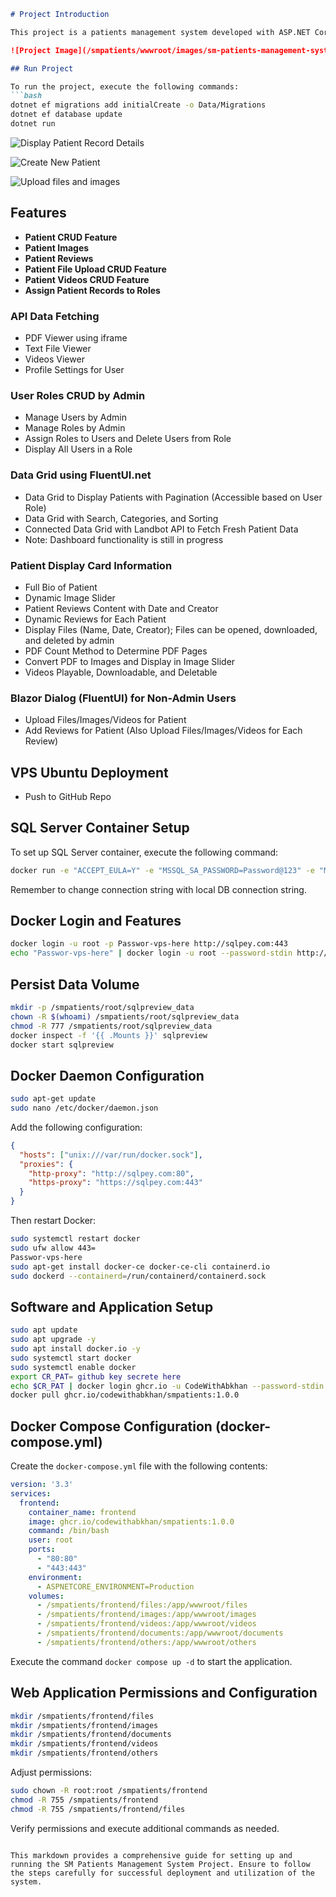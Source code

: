 ```markdown
# Project Introduction

This project is a patients management system developed with ASP.NET Core Blazor .NET 8, featuring full-stack development. It is deployed on a Virtual Private Server (VPS) running Ubuntu 22.04 using Docker. The database is powered by SQL Server deployed within a Docker container.

![Project Image](/smpatients/wwwroot/images/sm-patients-management-system-project-build-with-aspnet-core-dot-net-8-full-stack-docker-sql-server-image-deployed-on-vps-ubuntu-using-docker.png)

## Run Project

To run the project, execute the following commands:
```bash
dotnet ef migrations add initialCreate -o Data/Migrations
dotnet ef database update
dotnet run
```
![Display Patient Record Details](/smpatients/wwwroot/images/sm-patients-management-system-project-display-patient-record-details-build-with-aspnet-core-dot-net-8-full-stack-docker-sql-server-image-deployed-on-vps-ubuntu-using-docker.png)

![Create New Patient](/smpatients/wwwroot/images/sm-patients-management-system-project-create-new-patient-build-with-aspnet-core-dot-net-8-full-stack-docker-sql-server-image-deployed-on-vps-ubuntu-using-docker.png)

![Upload files and images](/smpatients/wwwroot/images/sm-patients-management-system-project-display-patient-details-build-with-aspnet-core-dot-net-8-full-stack-docker-sql-server-image-deployed-on-vps-ubuntu-using-docker.png)

## Features

- **Patient CRUD Feature**
- **Patient Images**
- **Patient Reviews**
- **Patient File Upload CRUD Feature**
- **Patient Videos CRUD Feature**
- **Assign Patient Records to Roles**

### API Data Fetching

- PDF Viewer using iframe
- Text File Viewer
- Videos Viewer
- Profile Settings for User

### User Roles CRUD by Admin

- Manage Users by Admin
- Manage Roles by Admin
- Assign Roles to Users and Delete Users from Role
- Display All Users in a Role

### Data Grid using FluentUI.net

- Data Grid to Display Patients with Pagination (Accessible based on User Role)
- Data Grid with Search, Categories, and Sorting
- Connected Data Grid with Landbot API to Fetch Fresh Patient Data
- Note: Dashboard functionality is still in progress

### Patient Display Card Information

- Full Bio of Patient
- Dynamic Image Slider
- Patient Reviews Content with Date and Creator
- Dynamic Reviews for Each Patient
- Display Files (Name, Date, Creator); Files can be opened, downloaded, and deleted by admin
- PDF Count Method to Determine PDF Pages
- Convert PDF to Images and Display in Image Slider
- Videos Playable, Downloadable, and Deletable

### Blazor Dialog (FluentUI) for Non-Admin Users

- Upload Files/Images/Videos for Patient
- Add Reviews for Patient (Also Upload Files/Images/Videos for Each Review)

## VPS Ubuntu Deployment

- Push to GitHub Repo

## SQL Server Container Setup

To set up SQL Server container, execute the following command:
```bash
docker run -e "ACCEPT_EULA=Y" -e "MSSQL_SA_PASSWORD=Password@123" -e "MSSQL_PID=Evaluation" -p 1433:1433 --name sqlpreview --hostname sqlpreview -d --rm mcr.microsoft.com/mssql/server:2022-preview-ubuntu-22.04
```
Remember to change connection string with local DB connection string.

## Docker Login and Features

```bash
docker login -u root -p Passwor-vps-here http://sqlpey.com:443
echo "Passwor-vps-here" | docker login -u root --password-stdin http://sqlpey.com:443
```

## Persist Data Volume

```bash
mkdir -p /smpatients/root/sqlpreview_data
chown -R $(whoami) /smpatients/root/sqlpreview_data
chmod -R 777 /smpatients/root/sqlpreview_data
docker inspect -f '{{ .Mounts }}' sqlpreview
docker start sqlpreview
```

## Docker Daemon Configuration

```bash
sudo apt-get update
sudo nano /etc/docker/daemon.json
```
Add the following configuration:

```json
{
  "hosts": ["unix:///var/run/docker.sock"],
  "proxies": {
    "http-proxy": "http://sqlpey.com:80",
    "https-proxy": "https://sqlpey.com:443"
  }
}
```
Then restart Docker:

```bash
sudo systemctl restart docker
sudo ufw allow 443=
Passwor-vps-here
sudo apt-get install docker-ce docker-ce-cli containerd.io
sudo dockerd --containerd=/run/containerd/containerd.sock
```

## Software and Application Setup

```bash
sudo apt update
sudo apt upgrade -y
sudo apt install docker.io -y
sudo systemctl start docker
sudo systemctl enable docker
export CR_PAT= github key secrete here
echo $CR_PAT | docker login ghcr.io -u CodeWithAbkhan --password-stdin
docker pull ghcr.io/codewithabkhan/smpatients:1.0.0
```

## Docker Compose Configuration (docker-compose.yml)

Create the `docker-compose.yml` file with the following contents:

```yaml
version: '3.3'
services:
  frontend:
    container_name: frontend
    image: ghcr.io/codewithabkhan/smpatients:1.0.0
    command: /bin/bash
    user: root
    ports:
      - "80:80"
      - "443:443"
    environment:
      - ASPNETCORE_ENVIRONMENT=Production
    volumes:
      - /smpatients/frontend/files:/app/wwwroot/files
      - /smpatients/frontend/images:/app/wwwroot/images
      - /smpatients/frontend/videos:/app/wwwroot/videos
      - /smpatients/frontend/documents:/app/wwwroot/documents
      - /smpatients/frontend/others:/app/wwwroot/others
```

Execute the command `docker compose up -d` to start the application.

## Web Application Permissions and Configuration

```bash
mkdir /smpatients/frontend/files
mkdir /smpatients/frontend/images
mkdir /smpatients/frontend/documents
mkdir /smpatients/frontend/videos
mkdir /smpatients/frontend/others
```

Adjust permissions:

```bash
sudo chown -R root:root /smpatients/frontend
chmod -R 755 /smpatients/frontend
chmod -R 755 /smpatients/frontend/files
```

Verify permissions and execute additional commands as needed.

```

This markdown provides a comprehensive guide for setting up and running the SM Patients Management System Project. Ensure to follow the steps carefully for successful deployment and utilization of the system.
```